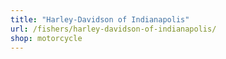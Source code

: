 ```yaml
---
title: "Harley-Davidson of Indianapolis"
url: /fishers/harley-davidson-of-indianapolis/
shop: motorcycle
---
```

